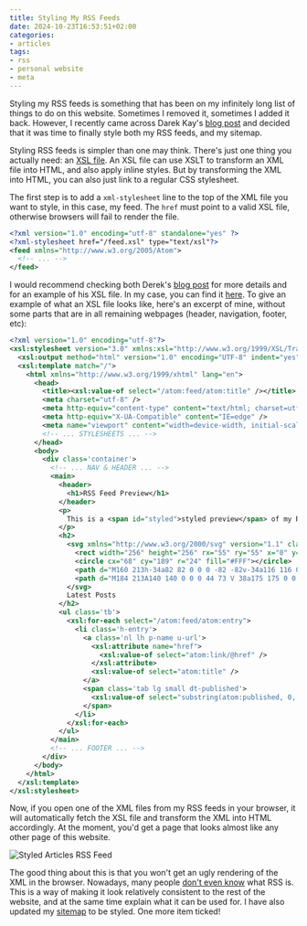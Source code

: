 ```yaml
---
title: Styling My RSS Feeds
date: 2024-10-23T16:53:51+02:00
categories:
- articles
tags:
- rss
- personal website
- meta
---
```


Styling my RSS feeds is something that has been on my infinitely long list of things to do on this website. Sometimes I removed it, sometimes I added it back. However, I recently came across Darek Kay's [blog post](https://darekkay.com/blog/rss-styling/) and decided that it was time to finally style both my RSS feeds, and my sitemap.

<!--more-->

Styling RSS feeds is simpler than one may think. There's just one thing you actually need: an [XSL file](https://www.w3.org/Style/XSL/WhatIsXSL.html). An XSL file can use XSLT to transform an XML file into HTML, and also apply inline styles. But by transforming the XML into HTML, you can also just link to a regular CSS stylesheet.

The first step is to add a `xml-stylesheet` line to the top of the XML file you want to style, in this case, my feed. The `href` must point to a valid XSL file, otherwise browsers will fail to render the file.

```xml
<?xml version="1.0" encoding="utf-8" standalone="yes" ?>
<?xml-stylesheet href="/feed.xsl" type="text/xsl"?>
<feed xmlns="http://www.w3.org/2005/Atom">
  <!-- ... -->
</feed>
```

I would recommend checking both Derek's [blog post](https://darekkay.com/blog/rss-styling/) for more details and for an example of his XSL file. In my case, you can find it [here](/feed.xsl). To give an example of what an XSL file looks like, here's an excerpt of mine, without some parts that are in all remaining webpages (header, navigation, footer, etc):

```xml
<?xml version="1.0" encoding="utf-8"?>
<xsl:stylesheet version="3.0" xmlns:xsl="http://www.w3.org/1999/XSL/Transform" xmlns:atom="http://www.w3.org/2005/Atom">
  <xsl:output method="html" version="1.0" encoding="UTF-8" indent="yes" />
  <xsl:template match="/">
    <html xmlns="http://www.w3.org/1999/xhtml" lang="en">
      <head>
        <title><xsl:value-of select="/atom:feed/atom:title" /></title>
        <meta charset="utf-8" />
        <meta http-equiv="content-type" content="text/html; charset=utf-8" />
        <meta http-equiv="X-UA-Compatible" content="IE=edge" />
        <meta name="viewport" content="width=device-width, initial-scale=1" />
        <!-- ... STYLESHEETS ... -->
      </head>
      <body>
        <div class='container'>
          <!-- ... NAV & HEADER ... -->
          <main>
            <header>
              <h1>RSS Feed Preview</h1>
            </header>
            <p>
              This is a <span id="styled">styled preview</span> of my RSS feed. You can subscribe to it by copying the URL in the address bar into your newsreader. Personally, I use Miniflux and NetNewsWire, but there's hundreds of alternatives. Just visit <a href="https://aboutfeeds.com/">About Feeds</a> to learn more and get started.
            </p>
            <h2>
              <svg xmlns="http://www.w3.org/2000/svg" version="1.1" class="icon" viewBox="0 0 256 256">
                <rect width="256" height="256" rx="55" ry="55" x="0" y="0" fill="#FF7C33"></rect>
                <circle cx="68" cy="189" r="24" fill="#FFF"></circle>
                <path d="M160 213h-34a82 82 0 0 0 -82 -82v-34a116 116 0 0 1 116 116z" fill="#FFF"></path>
                <path d="M184 213A140 140 0 0 0 44 73 V 38a175 175 0 0 1 175 175z" fill="#FFF"></path>
              </svg>
              Latest Posts
            </h2>
            <ul class='tb'>
              <xsl:for-each select="/atom:feed/atom:entry">
                <li class='h-entry'>
                  <a class='nl lh p-name u-url'>
                    <xsl:attribute name="href">
                      <xsl:value-of select="atom:link/@href" />
                    </xsl:attribute>
                    <xsl:value-of select="atom:title" />
                  </a>
                  <span class='tab lg small dt-published'>
                    <xsl:value-of select="substring(atom:published, 0, 11)" />
                  </span>
                </li>
              </xsl:for-each>
            </ul>
          </main>
          <!-- ... FOOTER ... -->
        </div>
      </body>
    </html>
  </xsl:template>
</xsl:stylesheet>
```

Now, if you open one of the XML files from my RSS feeds in your browser, it will automatically fetch the XSL file and transform the XML into HTML accordingly. At the moment, you'd get a page that looks almost like any other page of this website.

![Styled Articles RSS Feed](cdn:/2024-10-feed)

The good thing about this is that you won't get an ugly rendering of the XML in the browser. Nowadays, many people [don't even know](https://thepcspy.com/read/what-happened-to-rss/) what RSS is. This is a way of making it look relatively consistent to the rest of the website, and at the same time explain what it can be used for. I have also updated my [sitemap](/sitemap.xml) to be styled. One more item ticked!
